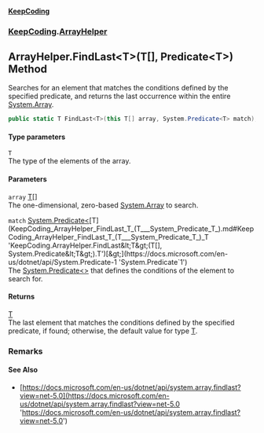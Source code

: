 #### [KeepCoding](index.md 'index')
### [KeepCoding](KeepCoding.md 'KeepCoding').[ArrayHelper](KeepCoding_ArrayHelper.md 'KeepCoding.ArrayHelper')
## ArrayHelper.FindLast&lt;T&gt;(T[], Predicate&lt;T&gt;) Method
Searches for an element that matches the conditions defined by the specified predicate, and returns the last occurrence within the entire [System.Array](https://docs.microsoft.com/en-us/dotnet/api/System.Array 'System.Array').  
```csharp
public static T FindLast<T>(this T[] array, System.Predicate<T> match);
```
#### Type parameters
<a name='KeepCoding_ArrayHelper_FindLast_T_(T___System_Predicate_T_)_T'></a>
`T`  
The type of the elements of the array.
  
#### Parameters
<a name='KeepCoding_ArrayHelper_FindLast_T_(T___System_Predicate_T_)_array'></a>
`array` [T](KeepCoding_ArrayHelper_FindLast_T_(T___System_Predicate_T_).md#KeepCoding_ArrayHelper_FindLast_T_(T___System_Predicate_T_)_T 'KeepCoding.ArrayHelper.FindLast&lt;T&gt;(T[], System.Predicate&lt;T&gt;).T')[[]](https://docs.microsoft.com/en-us/dotnet/api/System.Array 'System.Array')  
The one-dimensional, zero-based [System.Array](https://docs.microsoft.com/en-us/dotnet/api/System.Array 'System.Array') to search.
  
<a name='KeepCoding_ArrayHelper_FindLast_T_(T___System_Predicate_T_)_match'></a>
`match` [System.Predicate&lt;](https://docs.microsoft.com/en-us/dotnet/api/System.Predicate-1 'System.Predicate`1')[T](KeepCoding_ArrayHelper_FindLast_T_(T___System_Predicate_T_).md#KeepCoding_ArrayHelper_FindLast_T_(T___System_Predicate_T_)_T 'KeepCoding.ArrayHelper.FindLast&lt;T&gt;(T[], System.Predicate&lt;T&gt;).T')[&gt;](https://docs.microsoft.com/en-us/dotnet/api/System.Predicate-1 'System.Predicate`1')  
The [System.Predicate&lt;&gt;](https://docs.microsoft.com/en-us/dotnet/api/System.Predicate-1 'System.Predicate`1') that defines the conditions of the element to search for.
  
#### Returns
[T](KeepCoding_ArrayHelper_FindLast_T_(T___System_Predicate_T_).md#KeepCoding_ArrayHelper_FindLast_T_(T___System_Predicate_T_)_T 'KeepCoding.ArrayHelper.FindLast&lt;T&gt;(T[], System.Predicate&lt;T&gt;).T')  
The last element that matches the conditions defined by the specified predicate, if found; otherwise, the default value for type [T](KeepCoding_ArrayHelper_FindLast_T_(T___System_Predicate_T_).md#KeepCoding_ArrayHelper_FindLast_T_(T___System_Predicate_T_)_T 'KeepCoding.ArrayHelper.FindLast&lt;T&gt;(T[], System.Predicate&lt;T&gt;).T').
### Remarks
#### See Also
- [https://docs.microsoft.com/en-us/dotnet/api/system.array.findlast?view=net-5.0](https://docs.microsoft.com/en-us/dotnet/api/system.array.findlast?view=net-5.0 'https://docs.microsoft.com/en-us/dotnet/api/system.array.findlast?view=net-5.0')
